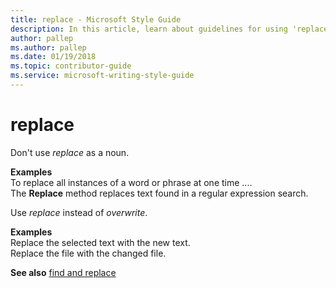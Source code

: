```yaml
---
title: replace - Microsoft Style Guide
description: In this article, learn about guidelines for using 'replace' in Microsoft documents and see examples of its use in various scenarios.
author: pallep
ms.author: pallep
ms.date: 01/19/2018
ms.topic: contributor-guide
ms.service: microsoft-writing-style-guide
---
```


# replace

Don't use *replace* as a noun.

**Examples**  
To replace all instances of a word or phrase at one time ....  
The **Replace** method replaces text found in a regular expression search.

Use *replace* instead of *overwrite*.

**Examples**  
Replace the selected text with the new text.   
Replace the file with the changed file.

**See also** [find and replace](~/a-z-word-list-term-collections/f/find-replace.md)

